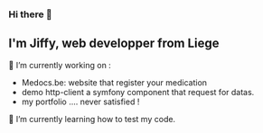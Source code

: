 ### Hi there 👋   
  
## I'm Jiffy, web developper from Liege  
🔭 I’m currently working on :
- Medocs.be: website that register your medication  
- demo http-client a symfony component that request for datas.  
- my portfolio .... never satisfied !  


🌱 I’m currently learning how to test my code.

<!--
**jphNovitz/jphNovitz** is a ✨ _special_ ✨ repository because its `README.md` (this file) appears on your GitHub profile.

Here are some ideas to get you started:

- 🔭 I’m currently working on ...
- 🌱 I’m currently learning ...
- 👯 I’m looking to collaborate on ...
- 🤔 I’m looking for help with ...
- 💬 Ask me about ...
- 📫 How to reach me: ...
- 😄 Pronouns: ...
- ⚡ Fun fact: ...
-->
